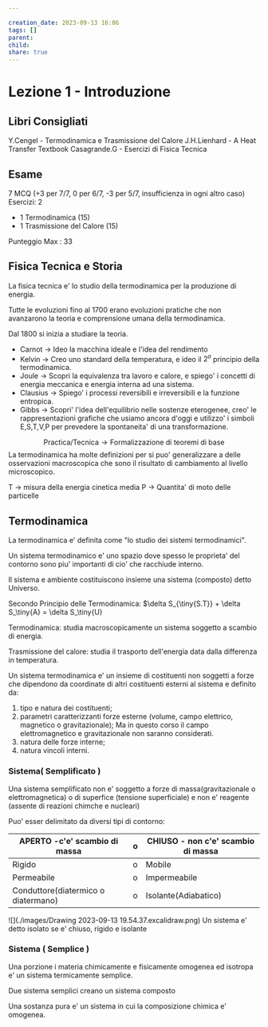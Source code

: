 ```yaml
---

creation_date: 2023-09-13 16:06
tags: []
parent: 
child: 
share: true
---
```

# Lezione 1 - Introduzione

## Libri Consigliati

Y.Cengel - Termodinamica e Trasmissione del Calore
J.H.Lienhard - A Heat Transfer Textbook
Casagrande.G - Esercizi di Fisica Tecnica

## Esame

7 MCQ (+3 per 7/7, 0 per 6/7, -3 per 5/7, insufficienza in ogni altro caso)
Esercizi: 2
- 1 Termodinamica (15)
- 1 Trasmissione del Calore (15)

Punteggio Max : 33

## Fisica Tecnica e Storia

La fisica tecnica e' lo studio della termodinamica per la produzione di energia.

Tutte le evoluzioni fino al 1700 erano evoluzioni pratiche che non avanzarono la teoria e comprensione umana della termodinamica.

Dal 1800 si inizia a studiare la teoria.

- Carnot -> Ideo la macchina ideale e l'idea del rendimento
- Kelvin -> Creo uno standard della temperatura, e ideo il $2^o$ principio della termodinamica.
- Joule -> Scopri la equivalenza tra lavoro e calore, e spiego' i concetti di energia meccanica e energia interna ad una sistema.
- Clausius -> Spiego' i processi reversibili e irreversibili e la funzione entropica.
- Gibbs -> Scopri' l'idea dell'equilibrio nelle sostenze eterogenee, creo' le rappresentazioni grafiche che usiamo ancora d'oggi e utilizzo' i simboli E,S,T,V,P per prevedere la spontaneita' di una transformazione.

$$
\text{Practica/Tecnica} \rightarrow \text{Formalizzazione di teoremi di base}
$$
La termodinamica ha molte definizioni per si puo' generalizzare a delle osservazioni macroscopica che sono il risultato di cambiamento al livello microscopico.

T -> misura della energia cinetica media
P -> Quantita' di moto delle particelle

## Termodinamica

La termodinamica e' definita come "lo studio dei sistemi termodinamici".

Un sistema termodinamico e' uno spazio dove spesso le proprieta' del contorno sono piu' importanti di cio' che racchiude interno.

Il sistema e ambiente costituiscono insieme una sistema (composto) detto Universo.

Secondo Principio delle Termodinamica: $\delta S_{\tiny{S.T}} + \delta S_\tiny{A} = \delta S_\tiny{U}

Termodinamica: studia macroscopicamente un sistema soggetto a scambio di energia.

Trasmissione del calore: studia il trasporto dell'energia data dalla differenza in temperatura.


Un sistema termodinamica e' un insieme di costituenti non soggetti a forze che dipendono da coordinate di altri costituenti esterni al sistema e definito da:
1. tipo e natura dei costituenti;
2. parametri caratterizzanti forze esterne (volume, campo
elettrico, magnetico o gravitazionale); Ma in questo corso il campo elettromagnetico e gravitazionale non saranno considerati.
3. natura delle forze interne;
4. natura vincoli interni.

### Sistema( __Semplificato__ )

Una sistema semplificato non e' soggetto a forze di massa(gravitazionale o elettromagnetica) o di superfice (tensione superficiale) e non e' reagente (assente di reazioni chimche e nucleari)

Puo' esser delimitato da diversi tipi di contorno:

| APERTO -c'e' scambio di massa       | o   | CHIUSO - non c'e' scambio di massa |
| ----------------------------------- | --- | ---------------------------------- |
| Rigido                              | o   | Mobile                             |
| Permeabile                          | o   | Impermeabile                       |
| Conduttore(diatermico o diatermano) | o   | Isolante(Adiabatico)                                   |
![](./images/Drawing 2023-09-13 19.54.37.excalidraw.png)
Un sistema e' detto isolato se e' chiuso, rigido e isolante

### Sistema ( __Semplice__ )

Una porzione i materia chimicamente e fisicamente omogenea ed isotropa e' un sistema termicamente semplice.

Due sistema semplici creano un sistema composto

Una sostanza pura  e' un sistema in cui la composizione chimica e' omogenea.
